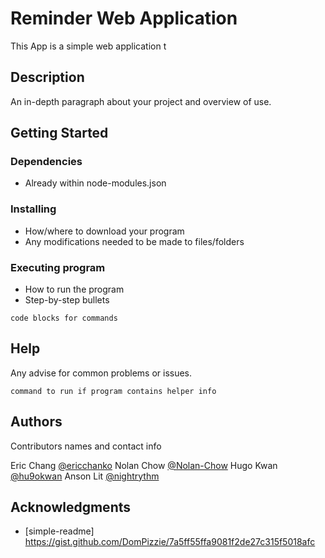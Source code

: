 # Reminder Web Application

This App is a simple web application t

## Description

An in-depth paragraph about your project and overview of use.

## Getting Started

### Dependencies

* Already within node-modules.json

### Installing

* How/where to download your program
* Any modifications needed to be made to files/folders

### Executing program

* How to run the program
* Step-by-step bullets
```
code blocks for commands
```

## Help

Any advise for common problems or issues.
```
command to run if program contains helper info
```

## Authors

Contributors names and contact info

Eric Chang [@ericchanko](https://github.com/ericchanko)
Nolan Chow [@Nolan-Chow](https://github.com/Nolan-Chow)
Hugo Kwan [@hu9okwan](https://github.com/hu9okwan)
Anson Lit [@nightrythm](https://github.com/nightrhythm)




## Acknowledgments

* [simple-readme] https://gist.github.com/DomPizzie/7a5ff55ffa9081f2de27c315f5018afc
